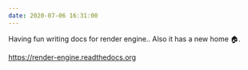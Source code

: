 ```yaml
---
date: 2020-07-06 16:31:00
---
```


Having fun writing docs for render engine.. Also it has a new home 🏠.

<https://render-engine.readthedocs.org>
